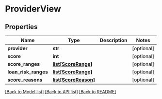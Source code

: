 # ProviderView

## Properties
Name | Type | Description | Notes
------------ | ------------- | ------------- | -------------
**provider** | **str** |  | [optional] 
**score** | **int** |  | [optional] 
**score_ranges** | [**list[ScoreRange]**](ScoreRange.md) |  | [optional] 
**loan_risk_ranges** | [**list[ScoreRange]**](ScoreRange.md) |  | [optional] 
**score_reasons** | [**list[ScoreReason]**](ScoreReason.md) |  | [optional] 

[[Back to Model list]](../README.md#documentation-for-models) [[Back to API list]](../README.md#documentation-for-api-endpoints) [[Back to README]](../README.md)


